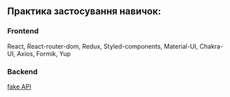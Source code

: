 <h2>Практика застосування навичок:</h2>

<h3>Frontend</h3>
<p>React, React-router-dom, Redux, Styled-components, Material-UI, Chakra-UI, Axios, Formik, Yup</p>

<h3>Backend</h3>
<a href="https://connections-api.herokuapp.com/">fake API</a>
